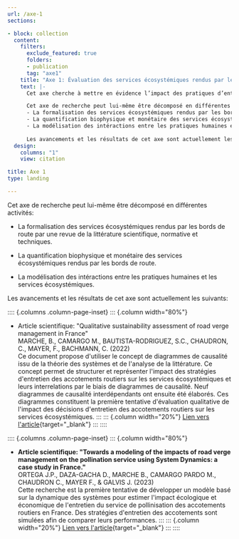 ```yaml
---
url: /axe-1
sections:

- block: collection
  content:
    filters:
      exclude_featured: true
      folders:
      - publication
      tag: "axe1"
    title: "Axe 1: Évaluation des services écosystémiques rendus par les bords de route"  
    text: |-  
      Cet axe cherche à mettre en évidence l’impact des pratiques d’entretien sur les services écosystémiques rendus par les bords de route à travers une modélisation des relations de causes à effet entre pratiques humaines et services écosystémiques. 

      Cet axe de recherche peut lui-même être décomposé en différentes activités: 
      - La formalisation des services écosystémiques rendus par les bords de route par une revue de la littérature scientifique, normative et techniques.
      - La quantification biophysique et monétaire des services écosystémiques rendus par les bords de route.
      - La modélisation des intéractions entre les pratiques humaines et les services écosystémiques.
      
      Les avancements et les résultats de cet axe sont actuellement les suivants:
  design:
    columns: "1"
    view: citation

title: Axe 1
type: landing

---
```


Cet axe de recherche peut lui-même être décomposé en différentes activités:

- La formalisation des services écosystémiques rendus par les bords de route par une revue de la littérature scientifique, normative et techniques.

- La quantification biophysique et monétaire des services écosystémiques rendus par les bords de route.

- La modélisation des intéractions entre les pratiques humaines et les services écosystémiques.

Les avancements et les résultats de cet axe sont actuellement les suivants:

:::: {.columns .column-page-inset}
::: {.column width="80%"}
- Article scientifique: "Qualitative sustainability assessment of road verge management in France" <br>
MARCHE, B., CAMARGO M., BAUTISTA-RODRIGUEZ, S.C., CHAUDRON, C., MAYER, F., BACHMANN, C. (2022) <br>
Ce document propose d'utiliser le concept de diagrammes de causalité issu de la théorie des systèmes et de l'analyse de la littérature. Ce concept permet de structurer et représenter l'impact des stratégies d'entretien des accotements routiers sur les services écosystémiques et leurs interrelations par le biais de diagrammes de causalité. Neuf diagrammes de causalité interdépendants ont ensuite été élaborés. Ces diagrammes constituent la première tentative d'évaluation qualitative de l'impact des décisions d'entretien des accotements routiers sur les services écosystémiques.
:::
::: {.column width="20%"}
[Lien vers l'article](https://doi.org/10.1016/j.eiar.2022.106911){target="_blank"}
:::
::::

:::: {.columns .column-page-inset}
::: {.column width="80%"}
- **Article scientifique: "Towards a modeling of the impacts of road verge management on the pollination service using System Dynamics: a case study in France."** <br>
ORTEGA J.P., DAZA-GACHA D., MARCHE B., CAMARGO PARDO M., CHAUDRON C., MAYER F., & GALVIS J. (2023) <br>
Cette recherche est la première tentative de développer un modèle basé sur la dynamique des systèmes pour estimer l'impact écologique et économique de l'entretien du service de pollinisation des accotements routiers en France. Des stratégies d'entretien des accotements sont simulées afin de comparer leurs performances. 
:::
::: {.column width="20%"}
[Lien vers l'article](https://doi.org/10.4236/am.2023.145022){target="_blank"}
:::
::::
